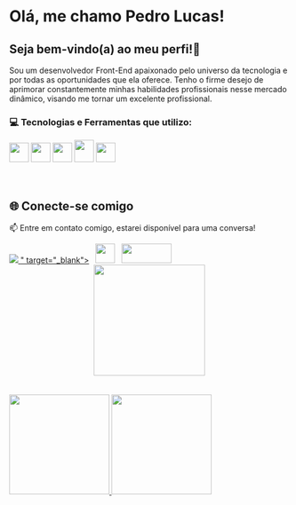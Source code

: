 <h1>Olá, me chamo Pedro Lucas!</h1>
<h2> Seja bem-vindo(a) ao meu perfi!👋</h2>
<div>
  <p>Sou um desenvolvedor Front-End apaixonado pelo universo da tecnologia e por todas as oportunidades que ela oferece. Tenho o firme desejo de aprimorar constantemente minhas habilidades profissionais nesse mercado dinâmico, visando me tornar um excelente profissional.</p></div>

<h3>💻 Tecnologias e Ferramentas que utilizo:</h3>
<code><img src="https://cdn.jsdelivr.net/gh/devicons/devicon/icons/html5/html5-original.svg" width="35" height="35"/></code>
<code><img src="https://cdn.jsdelivr.net/gh/devicons/devicon/icons/css3/css3-original.svg" width="35" height="35"/></code>
<code><img src="https://cdn.jsdelivr.net/gh/devicons/devicon/icons/javascript/javascript-original.svg" width="35" height="35"/></code>
<code><img src="https://cdn.jsdelivr.net/gh/devicons/devicon/icons/git/git-original.svg" width="35" height="40"/></code>
<code><img src="https://cdn.jsdelivr.net/gh/devicons/devicon/icons/figma/figma-original.svg" width="35" height="35"/></code>

</br>
</br>

</br>

<h2>🌐 Conecte-se comigo</h2> 
<div><p>📫 Entre em contato comigo, estarei disponível para uma conversa!</p></div>

<div>
<a href="https://www.instagram.com/ferreira_pedrolucas/" target="_blank"><img loading="lazy" src=" <svg viewBox="0 0 24 24" fill="none" xmlns="http://www.w3.org/2000/svg"><g id="SVGRepo_bgCarrier" stroke-width="0"></g><g id="SVGRepo_tracerCarrier" stroke-linecap="round" stroke-linejoin="round"></g><g id="SVGRepo_iconCarrier"> <path fill-rule="evenodd" clip-rule="evenodd" d="M12 18C15.3137 18 18 15.3137 18 12C18 8.68629 15.3137 6 12 6C8.68629 6 6 8.68629 6 12C6 15.3137 8.68629 18 12 18ZM12 16C14.2091 16 16 14.2091 16 12C16 9.79086 14.2091 8 12 8C9.79086 8 8 9.79086 8 12C8 14.2091 9.79086 16 12 16Z" fill="#0F0F0F"></path> <path d="M18 5C17.4477 5 17 5.44772 17 6C17 6.55228 17.4477 7 18 7C18.5523 7 19 6.55228 19 6C19 5.44772 18.5523 5 18 5Z" fill="#0F0F0F"></path> <path fill-rule="evenodd" clip-rule="evenodd" d="M1.65396 4.27606C1 5.55953 1 7.23969 1 10.6V13.4C1 16.7603 1 18.4405 1.65396 19.7239C2.2292 20.8529 3.14708 21.7708 4.27606 22.346C5.55953 23 7.23969 23 10.6 23H13.4C16.7603 23 18.4405 23 19.7239 22.346C20.8529 21.7708 21.7708 20.8529 22.346 19.7239C23 18.4405 23 16.7603 23 13.4V10.6C23 7.23969 23 5.55953 22.346 4.27606C21.7708 3.14708 20.8529 2.2292 19.7239 1.65396C18.4405 1 16.7603 1 13.4 1H10.6C7.23969 1 5.55953 1 4.27606 1.65396C3.14708 2.2292 2.2292 3.14708 1.65396 4.27606ZM13.4 3H10.6C8.88684 3 7.72225 3.00156 6.82208 3.0751C5.94524 3.14674 5.49684 3.27659 5.18404 3.43597C4.43139 3.81947 3.81947 4.43139 3.43597 5.18404C3.27659 5.49684 3.14674 5.94524 3.0751 6.82208C3.00156 7.72225 3 8.88684 3 10.6V13.4C3 15.1132 3.00156 16.2777 3.0751 17.1779C3.14674 18.0548 3.27659 18.5032 3.43597 18.816C3.81947 19.5686 4.43139 20.1805 5.18404 20.564C5.49684 20.7234 5.94524 20.8533 6.82208 20.9249C7.72225 20.9984 8.88684 21 10.6 21H13.4C15.1132 21 16.2777 20.9984 17.1779 20.9249C18.0548 20.8533 18.5032 20.7234 18.816 20.564C19.5686 20.1805 20.1805 19.5686 20.564 18.816C20.7234 18.5032 20.8533 18.0548 20.9249 17.1779C20.9984 16.2777 21 15.1132 21 13.4V10.6C21 8.88684 20.9984 7.72225 20.9249 6.82208C20.8533 5.94524 20.7234 5.49684 20.564 5.18404C20.1805 4.43139 19.5686 3.81947 18.816 3.43597C18.5032 3.27659 18.0548 3.14674 17.1779 3.0751C16.2777 3.00156 15.1132 3 13.4 3Z" fill="#0F0F0F"></path> </svg>" target="_blank"></a>
&nbsp;
<a href="https://www.linkedin.com/in/pedro-lucas-ferreira-marques/" target="_blank"><img loading="lazy" src="https://upload.wikimedia.org/wikipedia/commons/thumb/8/81/LinkedIn_icon.svg/2048px-LinkedIn_icon.svg.png" width="35" height="35" target="_blank"></a>
&nbsp; 
<a href = "mailto:marquespedrolucas4@gmail.com"><img loading="lazy" src="https://upload.wikimedia.org/wikipedia/commons/0/0a/Gmail_logo.png?20201023123349" width="90" height="35" target="_blank"></a>
</div>

<div align="center">
  <img src="https://media.tenor.com/azZCJ2YpsGgAAAAi/programming.gif" width="200">
</div>

</br>
</br>

<div align="flex-start" gap="20px">
<a href="https://github.com/Pedrolucas-stack">
<img loading="lazy" height="180em" src="https://github-readme-stats.vercel.app/api?username=Pedrolucas-stack&theme=dark&show_icons=true"/>
</a>
<a href="https://github.com/Pedrolucas-stack">
<img loading="lazy" height="180em" src="https://github-readme-stats.vercel.app/api/top-langs/?username=Pedrolucas-stack&layout=compact&langs_count=7&theme=dark"/>
</a>
</div>
          
